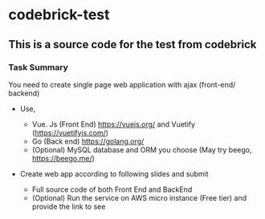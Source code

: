 # codebrick-test

## This is a source code for the test from codebrick

### Task Summary

You need to create single page web application with ajax (front-end/
backend)
- Use,
    - Vue. Js (Front End) https://vuejs.org/ and Vuetify (https://vuetifyjs.com/)
    - Go (Back end) https://golang.org/
    - (Optional) MySQL database and ORM you choose (May try beego, https://beego.me/)

- Create web app according to following slides and submit
    - Full source code of both Front End and BackEnd
    - (Optional) Run the service on AWS micro instance (Free tier) and provide the link to see
